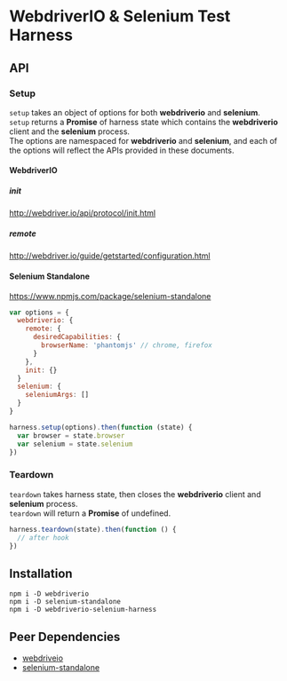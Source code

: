 # WebdriverIO & Selenium Test Harness

## API

### Setup
`setup` takes an object of options for both **webdriverio** and **selenium**.  
`setup` returns a **Promise** of harness state which contains the **webdriverio** client and the **selenium** process.  
The options are namespaced for **webdriverio** and **selenium**, and each of the options will reflect the APIs provided in these documents.

#### WebdriverIO
##### init
http://webdriver.io/api/protocol/init.html
##### remote
http://webdriver.io/guide/getstarted/configuration.html

#### Selenium Standalone
https://www.npmjs.com/package/selenium-standalone

```javascript
var options = {
  webdriverio: {
    remote: {
      desiredCapabilities: {
        browserName: 'phantomjs' // chrome, firefox
      }
    },
    init: {}
  }
  selenium: {
    seleniumArgs: []
  }
}

harness.setup(options).then(function (state) {
  var browser = state.browser
  var selenium = state.selenium
})

```

### Teardown

`teardown` takes harness state, then closes the **webdriverio** client and **selenium** process.  
`teardown` will return a **Promise** of undefined.

```javascript
harness.teardown(state).then(function () {
  // after hook
})
```

## Installation

```shell
npm i -D webdriverio
npm i -D selenium-standalone
npm i -D webdriverio-selenium-harness
```

## Peer Dependencies

* [webdriveio](https://www.npmjs.com/package/webdriverio)
* [selenium-standalone](https://www.npmjs.com/package/selenium-standalone)
